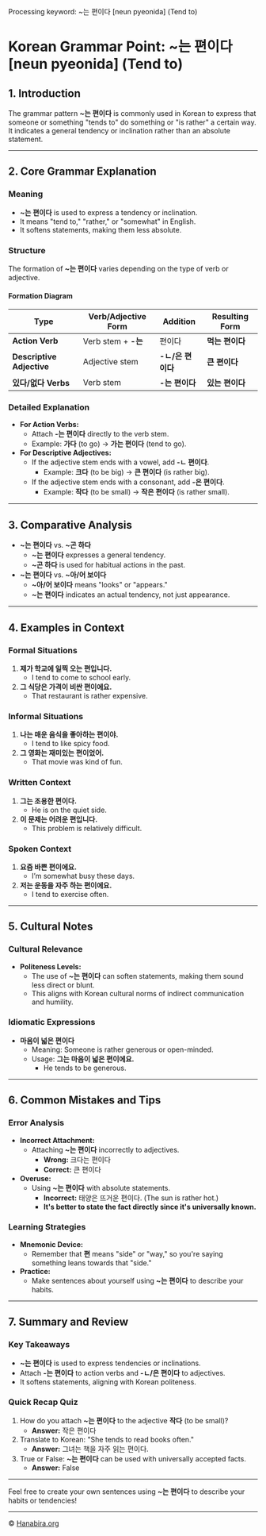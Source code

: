 Processing keyword: ~는 편이다 [neun pyeonida] (Tend to)
# Korean Grammar Point: ~는 편이다 [neun pyeonida] (Tend to)

## 1. Introduction
The grammar pattern **~는 편이다** is commonly used in Korean to express that someone or something "tends to" do something or "is rather" a certain way. It indicates a general tendency or inclination rather than an absolute statement.

---
## 2. Core Grammar Explanation
### Meaning
- **~는 편이다** is used to express a tendency or inclination.
- It means "tend to," "rather," or "somewhat" in English.
- It softens statements, making them less absolute.
### Structure
The formation of **~는 편이다** varies depending on the type of verb or adjective.
#### Formation Diagram
| Type                       | Verb/Adjective Form       | Addition          | Resulting Form          |
|----------------------------|---------------------------|-------------------|-------------------------|
| **Action Verb**            | Verb stem + **-는**       | 편이다            | **먹는 편이다**         |
| **Descriptive Adjective**  | Adjective stem            | **-ㄴ/은 편이다** | **큰 편이다**           |
| **있다/없다 Verbs**        | Verb stem                 | **-는 편이다**    | **있는 편이다**         |
### Detailed Explanation
- **For Action Verbs:**
  - Attach **-는 편이다** directly to the verb stem.
  - Example: **가다** (to go) → **가는 편이다** (tend to go).
- **For Descriptive Adjectives:**
  - If the adjective stem ends with a vowel, add **-ㄴ 편이다**.
    - Example: **크다** (to be big) → **큰 편이다** (is rather big).
  - If the adjective stem ends with a consonant, add **-은 편이다**.
    - Example: **작다** (to be small) → **작은 편이다** (is rather small).
---
## 3. Comparative Analysis
- **~는 편이다** vs. **~곤 하다**
  - **~는 편이다** expresses a general tendency.
  - **~곤 하다** is used for habitual actions in the past.
- **~는 편이다** vs. **~아/어 보이다**
  - **~아/어 보이다** means "looks" or "appears."
  - **~는 편이다** indicates an actual tendency, not just appearance.
---
## 4. Examples in Context
### Formal Situations
1. **제가 학교에 일찍 오는 편입니다.**
   - I tend to come to school early.
2. **그 식당은 가격이 비싼 편이에요.**
   - That restaurant is rather expensive.
### Informal Situations
1. **나는 매운 음식을 좋아하는 편이야.**
   - I tend to like spicy food.
2. **그 영화는 재미있는 편이었어.**
   - That movie was kind of fun.
### Written Context
1. **그는 조용한 편이다.**
   - He is on the quiet side.
2. **이 문제는 어려운 편입니다.**
   - This problem is relatively difficult.
### Spoken Context
1. **요즘 바쁜 편이에요.**
   - I’m somewhat busy these days.
2. **저는 운동을 자주 하는 편이에요.**
   - I tend to exercise often.
---
## 5. Cultural Notes
### Cultural Relevance
- **Politeness Levels:**
  - The use of **~는 편이다** can soften statements, making them sound less direct or blunt.
  - This aligns with Korean cultural norms of indirect communication and humility.
### Idiomatic Expressions
- **마음이 넓은 편이다**
  - Meaning: Someone is rather generous or open-minded.
  - Usage: **그는 마음이 넓은 편이에요.**
    - He tends to be generous.
---
## 6. Common Mistakes and Tips
### Error Analysis
- **Incorrect Attachment:**
  - Attaching **~는 편이다** incorrectly to adjectives.
    - **Wrong:** 크다는 편이다
    - **Correct:** 큰 편이다
- **Overuse:**
  - Using **~는 편이다** with absolute statements.
    - **Incorrect:** 태양은 뜨거운 편이다. (The sun is rather hot.)
    - **It's better to state the fact directly since it's universally known.**
### Learning Strategies
- **Mnemonic Device:**
  - Remember that **편** means "side" or "way," so you're saying something leans towards that "side."
- **Practice:**
  - Make sentences about yourself using **~는 편이다** to describe your habits.
---
## 7. Summary and Review
### Key Takeaways
- **~는 편이다** is used to express tendencies or inclinations.
- Attach **-는 편이다** to action verbs and **-ㄴ/은 편이다** to adjectives.
- It softens statements, aligning with Korean politeness.
### Quick Recap Quiz
1. How do you attach **~는 편이다** to the adjective **작다** (to be small)?
   - **Answer:** 작은 편이다
2. Translate to Korean: "She tends to read books often."
   - **Answer:** 그녀는 책을 자주 읽는 편이다.
3. True or False: **~는 편이다** can be used with universally accepted facts.
   - **Answer:** False
---
Feel free to create your own sentences using **~는 편이다** to describe your habits or tendencies!

---
© [Hanabira.org](https://hanabira.org)
